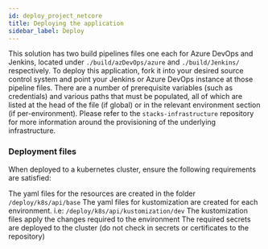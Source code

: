```yaml
---
id: deploy_project_netcore
title: Deploying the application
sidebar_label: Deploy
---
```


This solution has two build pipelines files one each for Azure DevOps and Jenkins, located under `./build/azDevOps/azure` and `./build/Jenkins/` respectively. To deploy this application, fork it into your desired source control system and point your Jenkins or Azure DevOps instance at those pipeline files. There are a number of prerequisite variables (such as credentials) and various paths that must be populated, all of which are listed at the head of the file (if global) or in the relevant environment section (if per-environment). Please refer to the `stacks-infrastructure` repository for more information around the provisioning of the underlying infrastructure.

### Deployment files
When deployed to a kubernetes cluster, ensure the following requirements are satisfied:

The yaml files for the resources are created in the folder `/deploy/k8s/api/base`
The yaml files for kustomization are created for each environment. i.e: `/deploy/k8s/api/kustomization/dev`
The kustomization files apply the changes required to the environment
The required secrets are deployed to the cluster (do not check in secrets or certificates to the repository)